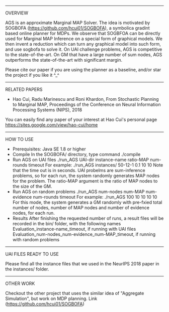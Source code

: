 -------------------------------------------------------------------------
OVERVIEW

AGS is an approximate Marginal MAP Solver. The idea is motivated by SOGBOFA (https://github.com/hcui01/SOGBOFA), a symbolica gradint based online planner for MDPs. We observe that SOGBFOA can be directly used for Marginal MAP Inference on a special form of graphical models. We then invent a reduction which can turn any graphical model into such form, and use sogbofa to solve it. On UAI challenge problems, AGS is competitive to the state-of-the-art. On GM that have a large number of sum nodes, AGS outperforms the state-of-the-art with significant margin.
   
Please cite our paper if you are using the planner as a baseline, and/or star the project if you like it ^_^

-------------------------------------------------------------------------

RELATED PAPERS

* Hao Cui, Radu Marinescu and Roni Khardon, From Stochastic Planning to Marginal MAP, Proceedings of the Conference on Neural Information Processing Systems (NIPS), 2018

You can easily find any paper of your interest at Hao Cui's personal page
   https://sites.google.com/view/hao-cui/home
   
-------------------------------------------------------------------------
HOW TO USE

* Prerequisites: Java SE 1.8 or higher
* Compile
  In the SOGBOFA/ directory, type command ./compile
* Run AGS on UAI files
  ./run_AGS UAI-dir instance-name ratio-MAP num-rounds timeout 
  For example: 
  ./run_AGS instances/ 50-12-1 0.1 10 10
  Note that the time out is in seconds. UAI probelms are sum-inference problems, so for each run, the system randomly generates MAP  nodes for the problem. The ratio-MAP argument is the ratio of MAP nodes to the size of the GM.
* Run AGS on random problems
  ./run_AGS num-nodes num-MAP num-evidence num-rounds timeout 
  For example: 
  ./run_AGS 100 10 10 10 10
  For this mode, the system generates a GM randomly with pre-fxied total number of nodes, number of MAP nodes and number of evidence nodes, for each run.
* Results
  After finishing the requested number of runs, a result files will be recorded in the bin/ folder, with the following names
  Evaluation_instance-name_timeout, if running with UAI files
  Evaluation_num-nodes_num-evidence_num-MAP_timeout, if running with random problems

-------------------------------------------------------------------------
UAI FILES READY TO USE

Please find all the instance files that we used in the NeurIPS 2018 paper in the instances/ folder.

-------------------------------------------------------------------------
OTHER WORK

Checkout the other project that uses the similar idea of "Aggregate Simulation", but work on MDP planning. 
  Link (https://github.com/hcui01/SOGBOFA)
